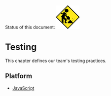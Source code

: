 Status of this document: ![](../../_assets/under-construction.gif)

# Testing

This chapter defines our team's testing practices.

## Platform

- [JavaScript](./javascript.html)

